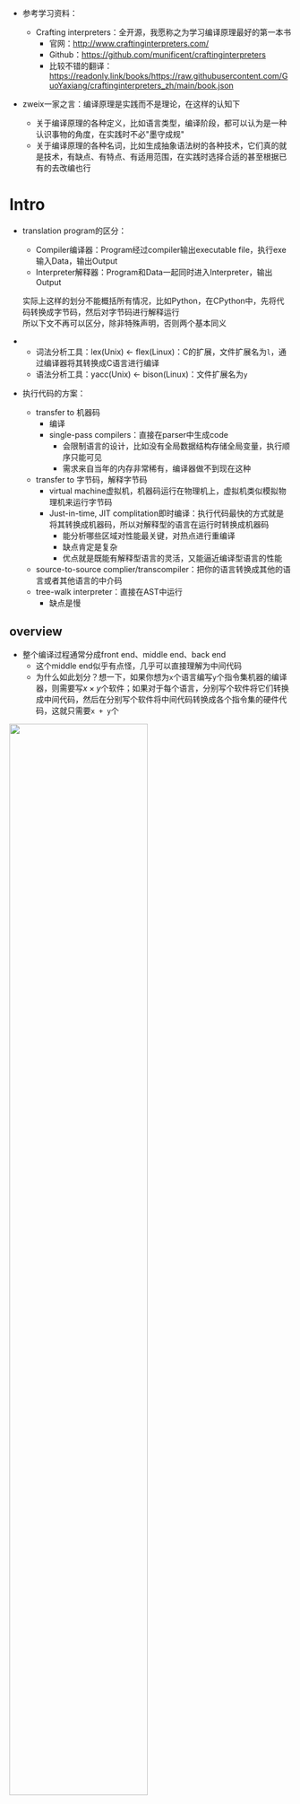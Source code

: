 + 参考学习资料：
	+ Crafting interpreters：全开源，我愿称之为学习编译原理最好的第一本书
		+ 官网：http://www.craftinginterpreters.com/
		+ Github：https://github.com/munificent/craftinginterpreters
		+ 比较不错的翻译：https://readonly.link/books/https://raw.githubusercontent.com/GuoYaxiang/craftinginterpreters_zh/main/book.json

+ zweix一家之言：编译原理是实践而不是理论，在这样的认知下
	+ 关于编译原理的各种定义，比如语言类型，编译阶段，都可以认为是一种认识事物的角度，在实践时不必"墨守成规"
	+ 关于编译原理的各种名词，比如生成抽象语法树的各种技术，它们真的就是技术，有缺点、有特点、有适用范围，在实践时选择合适的甚至根据已有的去改编也行

# Intro

+ translation program的区分：
	+ Compiler编译器：Program经过compiler输出executable file，执行exe输入Data，输出Output
	+ Interpreter解释器：Program和Data一起同时进入Interpreter，输出Output

	实际上这样的划分不能概括所有情况，比如Python，在CPython中，先将代码转换成字节码，然后对字节码进行解释运行  
	所以下文不再可以区分，除非特殊声明，否则两个基本同义

+ 
	+ 词法分析工具：lex(Unix) <- flex(Linux)：C的扩展，文件扩展名为`l`，通过编译器将其转换成C语言进行编译
	+ 语法分析工具：yacc(Unix) <- bison(Linux)：文件扩展名为`y`

+ 执行代码的方案：
	+ transfer to 机器码
		+ 编译
		+ single-pass compilers：直接在parser中生成code
			+ 会限制语言的设计，比如没有全局数据结构存储全局变量，执行顺序只能可见
			+ 需求来自当年的内存非常稀有，编译器做不到现在这种
	+ transfer to 字节码，解释字节码
		+ virtual machine虚拟机，机器码运行在物理机上，虚拟机类似模拟物理机来运行字节码
		+ Just-in-time, JIT complitation即时编译：执行代码最快的方式就是将其转换成机器码，所以对解释型的语言在运行时转换成机器码
			+ 能分析哪些区域对性能最关键，对热点进行重编译
			+ 缺点肯定是复杂
			+ 优点就是既能有解释型语言的灵活，又能逼近编译型语言的性能
	+ source-to-source complier/transcompiler：把你的语言转换成其他的语言或者其他语言的中介码
	+  tree-walk interpreter：直接在AST中运行
		+ 缺点是慢

## overview

+ 整个编译过程通常分成front end、middle end、back end
	+ 这个middle end似乎有点怪，几乎可以直接理解为中间代码
	+ 为什么如此划分？想一下，如果你想为`x`个语言编写`y`个指令集机器的编译器，则需要写$x \times y$个软件；如果对于每个语言，分别写个软件将它们转换成中间代码，然后在分别写个软件将中间代码转换成各个指令集的硬件代码，这就只需要`x + y`个

<img src="https://cdn.jsdelivr.net/gh/zweix123/CS-notes@master/resource/Compiler/mountain.png" width="70%">


### 前端

1. Scanning/lexing/lexical analysis: txt -> token
2. Parsing/syntactic analysis: token -> parse tree/abstract syntax tree(AST)
3. Static Analysis/Semantic Analysis: 
	+ 比如为identifier和scope进行binding or resolution
	+ 比如type check

### 中端
intermediate representation, IR中介码

4. Optimization:
	+ 比如常量折叠

### 后端

5. Code Generation
	1. 生成机器码
	2. 生成bytecode字节码


## 编程语言设计

+ 关于函数参数：
	+ argument：actual parameter实参，给到函数的值
	+ parameter：formal parameters形参，在函数中的变量

+ 关于OOP语言的设计：
	+ [classes](https://en.wikipedia.org/wiki/Class-based_programming)类：这种方式是最多的
		+ instances实例和类classes
	+ [prototypes](https://en.wikipedia.org/wiki/Prototype-based_programming)原型：比如Golang中的接口就是原型，随着Js而更多的被讨论
	+ [multimethods](https://en.wikipedia.org/wiki/Multiple_dispatch)

+ 关于表达式的side effect副作用

+ 关于控制流的定义：
	+ Conditional条件/Branching control flow分支控制流
	+ Looping control flow循环控制流

+ desugaring脱糖
	>syntactic sugar语法糖，最广泛的是for对于while

	语法糖是有代价的，特别是对于复杂的语言，会让后端更复杂，脱糖就是前端将语法糖转换成更基础的形式

+ 关于语言内存类型：
	+ 基于堆栈
	+ 基于寄存器指令集

	比如lua前期是使用堆栈的模拟器，在5.0转换基于寄存器，快了很多，也复杂了很多

## 编程语言实现

+ 环境：变量与值之间的绑定关系保存的地方。
+ 作用域scope：定义了名称映射到特定实体的一个区域，多个作用域允许相同名称在不同的上下文指向不同的内容。
	+ 静态作用域/词法作用域：局部变量和全局变量，可以通过静态分析得知
	+ 动态作用域：多态

+ 作用域与环境，前者是理论，后者是实现机制
	+ 块作用域结束后里面的变量应该不在
	+ 不是粗暴的删除，因为可能全局也有同名的，所以块作用域应该是shadow遮蔽
	+ 而且还要考虑块作用域引用了全局的变量


# 实现

## 1.lexing词法分析

+ 概念：
	+ lexemes词素: lexing中的每一组具有某些含义的最小序列
	+ Tokens: 将lexemes和*其他数据*放在一起

	比如一个数字`42`，`"42"`这个字符串为一个词素，一个结构体，其中包含数字这个Token类型，这个词素还有其他数据，则是Token
	
	+ token data struct
		+ Token type
		+ Literal value字面量
		+ Location info

### regular language and expression正则语言和表达式
一种实现词法分析的工具

+ 有些语法，比如Python的语法不是regular的，因为它缩进敏感，所以要比较连续行的开头空格数量，regular language无法实现
+ 关于分号和全大写关键字，都已经是时代的眼泪的，关于的分号的处理，可以用换行符尝试替代，但是这样的方法在不同的语言中有[不同的处理方式](http://readonly.link/books/https://raw.githubusercontent.com/GuoYaxiang/craftinginterpreters_zh/main/book.json/-/4.%E6%89%AB%E6%8F%8F.md#design-note-implicit-semicolons)。

### 手动模拟

对于简短的符号，比如一个字符的符号和两个字符串的符号，可以通过switch和lookahead解决，对于不规则的比如数字、字符串、标识符和保留字则通过分类讨论和trie树

## 2.syntactic analysis句法分析

### 形式化语言表达语法

+ [Formal grammar形式化语言](https://en.wikipedia.org/wiki/Formal_grammar)：有一组原子片段，即alphabet，分别对应一组string（由alphabet中的letter组成的sequence）
	+ 那如何写下一个包含无限多有效字符串的语法呢？
		+ derivations派生
		+ productions生成

+ 其实上面我们也已经看到了，有些语法不能用正则语言处理，这个就是同样的处理的工具，当然它的功能更加强大。  
	对照定义，这个工具
	+ 如果用于词法分析中，则单个字符的表就是alphabet，所有的lexeme就是string
	+ 而在句法分析中，则每个token是的letter，然后组合成expression

+ Context-Free Grammars上下文无关语法：形式化语言的一种
	+ 每个生成式有一个head（名称），一个body，从形式上body是一系列符号symbol
	+ 符号有两种：
		+ terminal：字面量，
		+ nonterminal：名称（一个生成式的（即可以是自己））

	我们可以将无限多的字符串打包到一个有限的语法中

这些是概念上的，具体的什么样子的？

+ 巴科斯范式BNF：`name -> symbols;`，终止符是带引号的字符串，非终止符是小写的单词。

	+ 一种扩展语法：
		+ 支持`}`和`()`的组合
		+ 支持`*`、`+`和`?`（正则表达式概念下的）

我们很快遇到问题，对于一个字符串可能有多种生成的方式（意味着多种可能的AST）

+ Precedence优先级
+ Associativity结合性

### 建立抽象语法树
abstract syntax tree, AST抽象语法树

有很多工具

#### 递归下降建立

+ recursive descent递归下降（自顶向下解析器）：将语法规则直接翻译成命令式代码的文本翻译器，每个规则变成一个函数
	+ Terminal：匹配并消费一个token
	+ NonTerminal：调用规则对应的函数
	+ `*` and `+`：loop
	+ `?`：if

+ 检查语法错误：因为代码解析同样出现于静态分析，比如高亮，所以解析器会大量遇到错误的代码
	+ Detect and report the error
	+ Avoid crashing or hanging

	+ Be fast
	+ Report as many distinct errors as there are
	+ Minimize cascaded errors最小化级联错误

+ error recovery：
	+ panic mode：当遇到错误，它进入恐慌模式，要先进行synchronization同步，将当前的状态和下面的token的状态对齐，使后面是对的。

+ 抽象语法树的应用
	+ 直接在AST上运行
	+ 不依赖运行时状态的工作
		+ 没有副作用
		+ 没有控制流

#### 自顶向下算符优先解析建立

这种算法（如果可以称为算法的话），有很多，这里只讨论Pratt Parsing算法
https://matklad.github.io/2020/04/13/simple-but-powerful-pratt-parsing.html

## 3.semantic analysis语义分析
不是必须的，概念性的

## 运行时

### 闭包

+ Lua的实现方式：upvalue

### 垃圾回收

### 反射

# MISC

+ 图灵机：
	>什么样的函数是可计算的？

	艾伦·图灵和阿隆佐·邱奇分别做出了回答，他们各自设计了一个具有最小机器集的微型系统，前者发明图灵机，后者则是lamdba演算

	+ 图灵完备Turing-complete：语言可以实现一个图灵机的模拟器，因为图灵机是可以计算任何可计算函数，那么实现了图灵机的语言也可以。